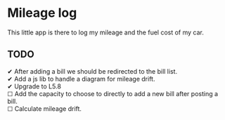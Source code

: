 # Mileage log

This little app is there to log my mileage and the fuel cost of my car. 

## TODO
✔ After adding a bill we should be redirected to the bill list.  
✔ Add a js lib to handle a diagram for mileage drift.  
✔ Upgrade to L5.8  
☐ Add the capacity to choose to directly to add a new bill after posting a bill.  
☐ Calculate mileage drift.  
